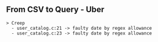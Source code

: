 ## From CSV to Query - Uber

```
> Creep
  - user_catalog.c:21 -> faulty date by regex allowance
  - user_catalog.c:23 -> faulty date by regex allowance
```
